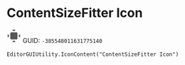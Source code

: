 # ContentSizeFitter Icon
![](/img/ContentSizeFitter%20Icon.png)
GUID: `-385548011631775140`
```
EditorGUIUtility.IconContent("ContentSizeFitter Icon")
```
